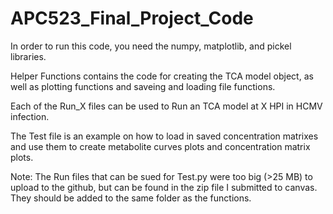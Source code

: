 # APC523_Final_Project_Code

In order to run this code, you need the numpy, matplotlib, and pickel libraries.

Helper Functions contains the code for creating the TCA model object, as well as plotting functions and saveing and loading file functions.

Each of the Run_X files can be used to Run an TCA model at X HPI in HCMV infection.

The Test file is an example on how to load in saved concentration matrixes and use them to create metabolite curves plots and concentration matrix plots.

Note: The Run files that can be sued for Test.py were too big (>25 MB) to upload to the github, but can be found in the zip file I submitted to canvas.
They should be added to the same folder as the functions.
